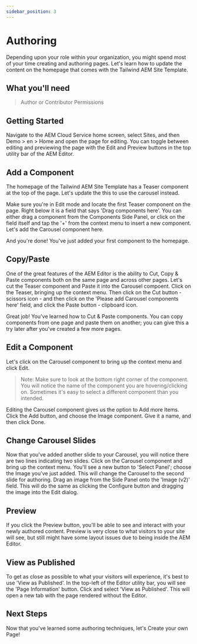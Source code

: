 ```yaml
---
sidebar_position: 3
---
```


# Authoring

Depending upon your role within your organization, you might spend most of your time creating and authoring pages. Let's learn how to update the content on the homepage that comes with the Tailwind AEM Site Template.

## What you'll need

> Author or Contributor Permissions

## Getting Started

Navigate to the AEM Cloud Service home screen, select Sites, and then Demo > en > Home and open the page for editing. You can toggle between editing and previewing the page with the Edit and Preview buttons in the top utility bar of the AEM Editor.

## Add a Component

The homepage of the Tailwind AEM Site Template has a Teaser component at the top of the page. Let's update the this to use the carousel instead.

Make sure you're in Edit mode and locate the first Teaser component on the page. Right below it is a field that says 'Drag components here'. You can either drag a component from the Components Side Panel, or click on the field itself and tap the '+' from the context menu to insert a new component. Let's add the Carousel component here.

And you're done! You've just added your first component to the homepage. 

## Copy/Paste

One of the great features of the AEM Editor is the ability to Cut, Copy & Paste components both on the same page and across other pages. Let's cut the Teaser component and Paste it into the Carousel compoent. Click on the Teaser, bringing up the context menu. Then click on the Cut button - scissors icon - and then click on the 'Please add Carousel components here' field, and click the Paste button - clipboard icon.

Great job! You've learned how to Cut & Paste components. You can copy components from one page and paste them on another; you can give this a try later after you've created a few more pages.

## Edit a Component

Let's click on the Carousel component to bring up the context menu and click Edit.

> Note: Make sure to look at the bottom right corner of the component. You will notice the name of the component you are hovering/clicking on. Sometimes it's easy to select a different component than you intended.

Editing the Carousel component gives us the option to Add more Items. Click the Add button, and choose the Image component. Give it a name, and then click Done.

## Change Carousel Slides

Now that you've added another slide to your Carousel, you will notice there are two lines indicating two slides. Click on the Carousel component and bring up the context menu. You'll see a new button to 'Select Panel'; choose the Image you've just added. This will change the Carousel to the second slide for authoring. Drag an image from the Side Panel onto the 'Image (v2)' field. This will do the same as clicking the Configure button and dragging the image into the Edit dialog.

## Preview

If you click the Preview button, you'll be able to see and interact with your newly authored content. Preview is very close to what visitors to your site will see, but still might have some layout issues due to being inside the AEM Editor.

## View as Published

To get as close as possible to what your visitors will experience, it's best to use 'View as Published'. In the top-left of the Editor utility bar, you will see the 'Page Information' button. Click and select 'View as Published'. This will open a new tab with the page rendered without the Editor.

## Next Steps

Now that you've learned some authoring techniques, let's Create your own Page!
